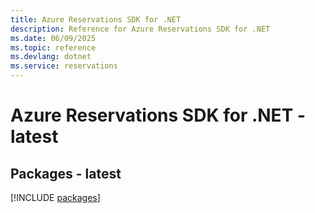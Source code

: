 ```yaml
---
title: Azure Reservations SDK for .NET
description: Reference for Azure Reservations SDK for .NET
ms.date: 06/09/2025
ms.topic: reference
ms.devlang: dotnet
ms.service: reservations
---
```

# Azure Reservations SDK for .NET - latest
## Packages - latest
[!INCLUDE [packages](reservations-index.md)]